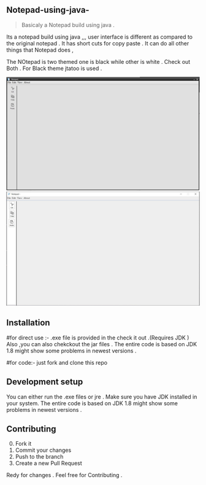 ## Notepad-using-java-

> Basicaly a Notepad build using java  .

Its a notepad build using java ,,,
user interface is different as compared to the original notepad .
It has short cuts for copy paste . It can do all other things that Notepad does ,

The NOtepad is two themed one is black while other is white . Check out Both .
For Black theme jtatoo is used .

![](no.JPG)
![](no1.JPG)

## Installation
#for direct use :-
.exe file is provided in the check it out .(Requires JDK )
Also ,you can also chekckout the jar files .
The entire code is based on JDK 1.8 might show some problems in newest versions .

#for code:-
just fork and clone this repo

## Development setup

You can either run the  .exe files or jre .
Make sure you have JDK installed in your system.
The entire code is based on JDK 1.8 might show some problems in newest versions .




## Contributing

0. Fork it 
1. Commit your changes 
2. Push to the branch 
3. Create a new Pull Request

Redy for changes .
Feel free for Contributing .

